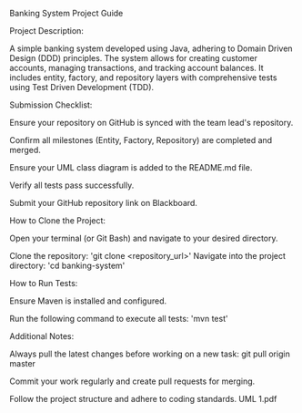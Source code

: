 Banking System Project Guide

Project Description:

A simple banking system developed using Java, adhering to Domain Driven Design (DDD) principles. The system allows for creating customer accounts, managing transactions, and tracking account balances. It includes entity, factory, and repository layers with comprehensive tests using Test Driven Development (TDD).

Submission Checklist:

Ensure your repository on GitHub is synced with the team lead's repository.

Confirm all milestones (Entity, Factory, Repository) are completed and merged.

Ensure your UML class diagram is added to the README.md file.

Verify all tests pass successfully.

Submit your GitHub repository link on Blackboard.

How to Clone the Project:

Open your terminal (or Git Bash) and navigate to your desired directory.

Clone the repository: 'git clone <repository_url>' Navigate into the project directory: 'cd banking-system'

How to Run Tests:

Ensure Maven is installed and configured.

Run the following command to execute all tests: 'mvn test'

Additional Notes:

Always pull the latest changes before working on a new task: git pull origin master

Commit your work regularly and create pull requests for merging.

Follow the project structure and adhere to coding standards. UML 1.pdf
